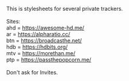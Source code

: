 This is stylesheets for several private trackers.
<br><br>Sites:
<br>ahd = https://awesome-hd.me/
<br>ar = https://alpharatio.cc/
<br>btn = https://broadcasthe.net/
<br>hdb = https://hdbits.org/
<br>mtv = https://morethan.me/
<br>ptp = https://passthepopcorn.me/
<br><br>
Don't ask for Invites.
